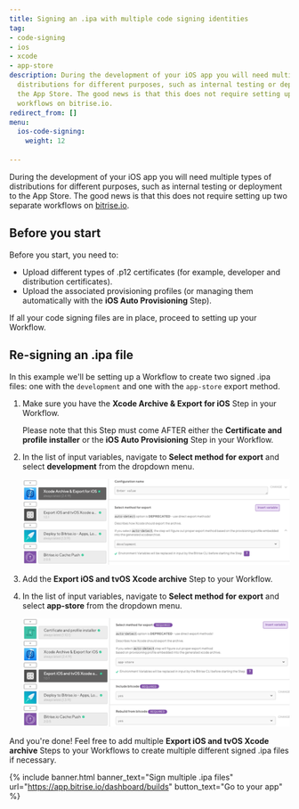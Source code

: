 ```yaml
---
title: Signing an .ipa with multiple code signing identities
tag:
- code-signing
- ios
- xcode
- app-store
description: During the development of your iOS app you will need multiple types of
  distributions for different purposes, such as internal testing or deployment to
  the App Store. The good news is that this does not require setting up two separate
  workflows on bitrise.io.
redirect_from: []
menu:
  ios-code-signing:
    weight: 12

---
```

During the development of your iOS app you will need multiple types of distributions for different purposes, such as internal testing or deployment to the App Store. The good news is that this does not require setting up two separate workflows on [bitrise.io](https://www.bitrise.io).

## Before you start

Before you start, you need to:

* Upload different types of .p12 certificates (for example, developer and distribution certificates).
* Upload the associated provisioning profiles (or managing them automatically with the **iOS Auto Provisioning** Step).

If all your code signing files are in place, proceed to setting up your Workflow. 

## Re-signing an .ipa file

In this example we'll be setting up a Workflow to create two signed .ipa files: one with the `development` and one with the `app-store` export method.

1. Make sure you have the **Xcode Archive & Export for iOS** Step in your Workflow.

   Please note that this Step must come AFTER either the **Certificate and profile installer** or the **iOS Auto Provisioning** Step in your Workflow.
2. In the list of input variables, navigate to **Select method for export** and select **development** from the dropdown menu.

   ![{{ page.title }}](/img/development-select-method-for-export.png)
3. Add the **Export iOS and tvOS Xcode archive** Step to your Workflow.
4. In the list of input variables, navigate to **Select method for export** and select **app-store** from the dropdown menu.

   ![{{ page.title }}](/img/app-store-export-method-2.png)

And you're done! Feel free to add multiple **Export iOS and tvOS Xcode archive** Steps to your Workflows to create multiple different signed .ipa files if necessary.

{% include banner.html banner_text="Sign multiple .ipa files" url="https://app.bitrise.io/dashboard/builds" button_text="Go to your app" %}
